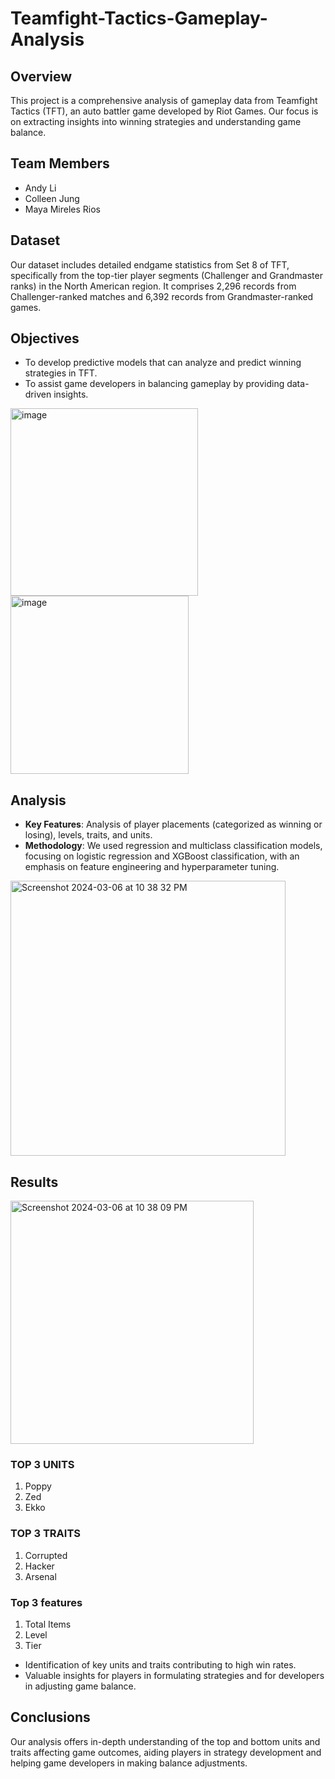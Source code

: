 # Teamfight-Tactics-Gameplay-Analysis


## Overview
This project is a comprehensive analysis of gameplay data from Teamfight Tactics (TFT), an auto battler game developed by Riot Games. Our focus is on extracting insights into winning strategies and understanding game balance.

## Team Members
- Andy Li
- Colleen Jung
- Maya Mireles Rios

## Dataset
Our dataset includes detailed endgame statistics from Set 8 of TFT, specifically from the top-tier player segments (Challenger and Grandmaster ranks) in the North American region. It comprises 2,296 records from Challenger-ranked matches and 6,392 records from Grandmaster-ranked games.


## Objectives
- To develop predictive models that can analyze and predict winning strategies in TFT.
- To assist game developers in balancing gameplay by providing data-driven insights.

<img width="300" alt="image" src="https://github.com/ColleenJung/Teamfight-Tactics-Gameplay-Analysis/assets/119357849/4847bb78-9c70-4ed7-98ae-272163d67bff">


<img width="285" alt="image" src="https://github.com/ColleenJung/Teamfight-Tactics-Gameplay-Analysis/assets/119357849/7612aa9e-e1cf-46fc-ae83-895fc7f21df3">


## Analysis
- **Key Features**: Analysis of player placements (categorized as winning or losing), levels, traits, and units.
- **Methodology**: We used regression and multiclass classification models, focusing on logistic regression and XGBoost classification, with an emphasis on feature engineering and hyperparameter tuning.


<img width="440" alt="Screenshot 2024-03-06 at 10 38 32 PM" src="https://github.com/ColleenJung/Teamfight-Tactics-Gameplay-Analysis/assets/119357849/c85d6ff2-9c26-46c5-9b7b-8677520ba6b5">

## Results

<img width="389" alt="Screenshot 2024-03-06 at 10 38 09 PM" src="https://github.com/ColleenJung/Teamfight-Tactics-Gameplay-Analysis/assets/119357849/1a1dabcb-31dd-4e3f-8b42-b95748376aa6">

### TOP 3 UNITS

1. Poppy
2. Zed
3. Ekko

### TOP 3 TRAITS

1. Corrupted
2. Hacker
3. Arsenal

### Top 3 features
1. Total Items
2. Level
3. Tier

- Identification of key units and traits contributing to high win rates.
- Valuable insights for players in formulating strategies and for developers in adjusting game balance.

## Conclusions
Our analysis offers in-depth understanding of the top and bottom units and traits affecting game outcomes, aiding players in strategy development and helping game developers in making balance adjustments.


